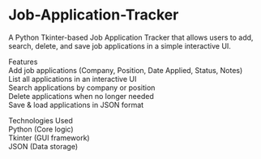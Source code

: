# Job-Application-Tracker
A Python Tkinter-based Job Application Tracker that allows users to add, search, delete, and save job applications in a simple interactive UI.

Features<br>
 Add job applications (Company, Position, Date Applied, Status, Notes)<br>
 List all applications in an interactive UI <br>
 Search applications by company or position <br>
 Delete applications when no longer needed <br>
 Save & load applications in JSON format <br>

Technologies Used <br>
Python (Core logic)<br>
Tkinter (GUI framework)<br>
JSON (Data storage)<br>